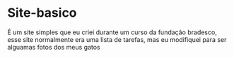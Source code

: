 # Site-basico
É um site simples que eu criei durante um curso da fundação bradesco, esse site normalmente era uma lista de tarefas, mas eu modifiquei para ser alguamas fotos dos meus gatos
